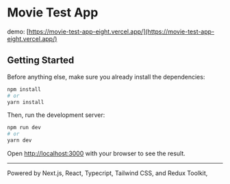 # Movie Test App

demo: [https://movie-test-app-eight.vercel.app/](https://movie-test-app-eight.vercel.app/)

## Getting Started

Before anything else, make sure you already install the dependencies:

```bash
npm install
# or
yarn install
```

Then, run the development server:

```bash
npm run dev
# or
yarn dev
```

Open [http://localhost:3000](http://localhost:3000) with your browser to see the result.

---

Powered by Next.js, React, Typecript, Tailwind CSS, and Redux Toolkit,
